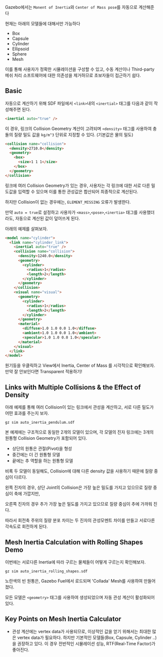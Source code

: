 Gazebo에서는 `Monent of Inertia`와 `Center of Mass pose`를 자동으로 계산해준다

현재는 아래의 모델들에 대해서만 가능하다

- Box
- Capsule
- Cylinder
- Ellipsoid
- Sphere
- Mesh

이를 통해 사용자가 정확한 시뮬레이션을 구성할 수 있고, 수동 계산이나 Third-party 메쉬 처리 소프트웨어에 대한 의존성을 제거하므로 초보자들이 접근하기 쉽다.

## Basic

자동으로 계산하기 위해 SDF 파일에서 `<link>`내의 `<inertial>` 태그를 다음과 같이 작성해주면 된다.
```html
<inertial auto="true" />
```
이 경우, 링크의 Collision Geometry 계산이 고려되며 `<density>` 태그를 사용하여 충돌의 질량 밀도 값을 `kg/m^3` 단위로 지정할 수 있다. (기본값은 물의 밀도)
```html
<collision name="collision">
  <density>2710.0</density>
  <geometry>
    <box>
      <size>1 1 1</size>
    </box>
  </geometry>
</collision>
```
링크에 여러 Collision Geometry가 있는 경우, 사용자는 각 링크에 대한 서로 다른 밀도값을 입력할 수 있으며 이를 통한 관성값은 합산되어 최종적으로 계산된다.

하지만 Collision이 없는 경우에는, `ELEMENT_MISSING` 오류가 발생한다.

만약 `auto = true`로 설정하고 사용자가 `<mass>`,`<pose>`,`<inertia>` 태그를 사용했더라도, 자동으로 계산된 값이 덮어쓰게 된다.

아래의 예제를 살펴보자.

```html
<model name="cylinder">
  <link name="cylinder_link">
    <inertial auto="true" />
    <collision name="collision">
      <density>1240.0</density>
      <geometry>
        <cylinder>
          <radius>1</radius>
          <length>2</length>
        </cylinder>
      </geometry>
    </collision>
    <visual name="visual">
      <geometry>
        <cylinder>
          <radius>1</radius>
          <length>2</length>
        </cylinder>
      </geometry>
      <material>
        <diffuse>1.0 1.0 0.0 1.0</diffuse>
        <ambient>1.0 1.0 0.0 1.0</ambient>
        <specular>1.0 1.0 0.0 1.0</specular>
      </material>
    </visual>
  </link>
</model>
```
원기둥을 우클릭하고 View에서 Inertia, Center of Mass 를 시각적으로 확인해보자. 만약 잘 안보인다면 Transparent 적용하기!

## Links with Multiple Collisions & the Effect of Density

아래 예제를 통해 여러 Collision이 있는 링크에서 관성을 계산하고, 서로 다른 밀도가 어떤 효과를 주는지 보자.
```
gz sim auto_inertia_pendulum.sdf
```
본 예제에는 구조적으로 동일한 2개의 모델이 있으며, 각 모델의 진자 링크에는 3개의 원통형 Collision Geometry가 포함되어 있다.

- 상단의 원통은 관절(Pivot)을 형성
- 중간에는 더 긴 원통형 모델
- 끝에는 추 역할을 하는 원통형 모델

비록 두 모델이 동일해도, Collision에 대해 다른 density 값을 사용하기 때문에 질량 중심이 다르다.

왼쪽 진자의 경우, 상단 Joint의 Collision은 가장 높은 밀도를 가지고 있으므로 질량 중심이 축에 가깝지만,

오른쪽 진자의 경우 추가 가장 높은 밀도를 가지고 있으므로 질량 중심이 추에 가까워 진다.

따라서 회전축 주위의 질량 분포 차이는 두 진자의 관성모멘트 차이를 만들고 서로다른 각속도로 회전하게 된다.

## Mesh Inertia Calculation with Rolling Shapes Demo

이번에는 서로다른 Inertia에 따라 구르는 물체들이 어떻게 구르는지 확인해보자.
```
gz sim auto_inertia_rolling_shapes.sdf
```
노란색의 빈 원통은, Gazebo Fuel에서 로드되며 'Collada' Mesh를 사용하여 만들어졌다.

모든 모델은 `<geometry>` 태그를 사용하여 생성되었으며 자동 관성 계산이 활성화되어있다.

## Key Points on Mesh Inertia Calculator

- 관성 계산에는 vertex data가 사용되므로, 이상적인 값을 얻기 위해서는 최대한 많은 vertex data가 필요하다. 하지만 기본적인 모델들(Box, Capsule, Cylinder ..)을 권장하고 있다. 이 경우 전반적인 시뮬레이션 성능, RTF(Real-Time Factor)가 좋아진다.








